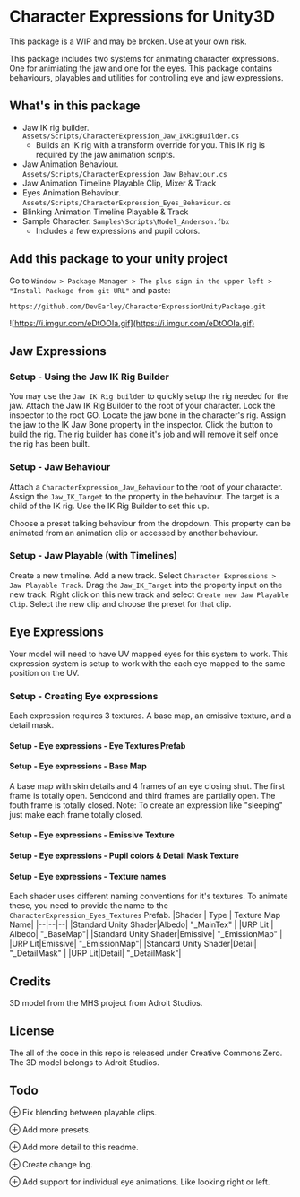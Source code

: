 # Character Expressions for Unity3D
This package is a WIP and may be broken. Use at your own risk.

This package includes two systems for animating character expressions. One for animiating the jaw and one for the eyes. This package contains behaviours, playables and utilities for controlling eye and jaw expressions.


## What's in this package
- Jaw IK rig builder. `Assets/Scripts/CharacterExpression_Jaw_IKRigBuilder.cs`
	- Builds an IK rig with a transform override for you. This IK rig is required by the jaw animation scripts.
- Jaw Animation Behaviour. `Assets/Scripts/CharacterExpression_Jaw_Behaviour.cs`
- Jaw Animation Timeline Playable Clip, Mixer & Track
- Eyes Animation Behaviour. `Assets/Scripts/CharacterExpression_Eyes_Behaviour.cs`
- Blinking Animation Timeline Playable & Track
- Sample Character. `Samples\Scripts\Model_Anderson.fbx`
	- Includes a few expressions and pupil colors.

## Add this package to your unity project
Go to ```Window > Package Manager > The plus sign in the upper left > "Install Package from git URL"``` and paste:
```
https://github.com/DevEarley/CharacterExpressionUnityPackage.git
```
![https://i.imgur.com/eDtOOIa.gif](https://i.imgur.com/eDtOOIa.gif)

## Jaw Expressions
### Setup - Using the Jaw IK Rig Builder
You may use the `Jaw IK Rig builder` to quickly setup the rig needed for the jaw. 
Attach the Jaw IK Rig Builder to the root of your character. Lock the inspector to the root GO. Locate the jaw bone in the character's rig. Assign the jaw to the IK Jaw Bone property in the inspector. Click the button to build the rig. The rig builder has done it's job and will remove it self once the rig has been built. 

### Setup - Jaw Behaviour
Attach a `CharacterExpression_Jaw_Behaviour` to the root of your character. Assign the `Jaw_IK_Target` to the property in the behaviour. The target is a child of the IK rig. Use the IK Rig Builder to set this up.

Choose a preset talking behaviour from the dropdown. This property can be animated from an animation clip or accessed by another behaviour.

### Setup - Jaw Playable (with Timelines)
Create a new timeline. Add a new track. Select `Character Expressions > Jaw Playable Track`. Drag the `Jaw_IK_Target` into the property input on the new track. Right click on this new track and select `Create new Jaw Playable Clip`. Select the new clip and choose the preset for that clip.

## Eye Expressions
Your model will need to have UV mapped eyes for this system to work.
This expression system is setup to work with the each eye mapped to the same position on the UV. 
### Setup - Creating Eye expressions
Each expression requires 3 textures. A base map, an emissive texture, and a detail mask. 
#### Setup - Eye expressions - Eye Textures Prefab


#### Setup - Eye expressions - Base Map
A base map with skin details and 4 frames of an eye closing shut. The first frame is totally open. Sendcond and third frames are partially open. The fouth frame is totally closed. Note: To create an expression like "sleeping" just make each frame totally closed. 
#### Setup - Eye expressions - Emissive Texture
#### Setup - Eye expressions - Pupil colors & Detail Mask Texture

#### Setup - Eye expressions - Texture names
Each shader uses different naming conventions for it's textures. To animate these, you need to provide the name to the `CharacterExpression_Eyes_Textures` Prefab.
|Shader | Type | Texture Map Name|
|--|--|--|
|Standard Unity Shader|Albedo| "_MainTex" |
|URP Lit | Albedo| "_BaseMap"|
|Standard Unity Shader|Emissive| "_EmissionMap" |
|URP Lit|Emissive| "_EmissionMap"|
|Standard Unity Shader|Detail| "_DetailMask" |
|URP Lit|Detail| "_DetailMask"|


## Credits
3D model from the MHS project from Adroit Studios.

## License
The all of the code in this repo is released under Creative Commons Zero. The 3D model belongs to Adroit Studios.

## Todo
⊕ Fix blending between playable clips.

⊕ Add more presets.

⊕ Add more detail to this readme.

⊕ Create change log.

⊕ Add support for individual eye animations. Like looking right or left.